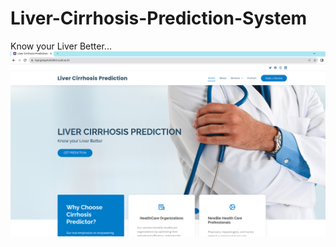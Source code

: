# Liver-Cirrhosis-Prediction-System
Know your Liver Better...
![Liver-Cirrhosis-Prediction-System](LiverCirrhosisPredicitonSystemN.png)

